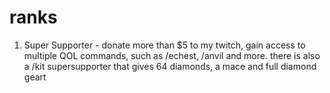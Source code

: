 #  ranks

1. Super Supporter - donate more than $5 to my twitch, gain access to multiple QOL commands, such as /echest, /anvil and more. there is also a /kit supersupporter that gives 64 diamonds, a mace and full diamond geart
